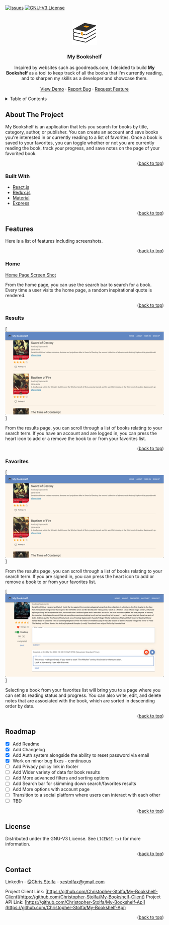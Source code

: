 <div id="top"></div>

[![Issues][issues-shield]][issues-url]
[![GNU-V3 License][license-shield]][license-url]

<!-- PROJECT LOGO -->
<br />
<div align="center">
  <a href="https://my-bookshelf-app.site/">
    <img src="images/logo.svg" alt="Logo" width="80" height="80">
  </a>

  <h3 align="center">My Bookshelf</h3>

  <p align="center">
    Inspired by websites such as goodreads.com, I decided to build <strong>My Bookshelf</strong> as a tool to keep track of all the books that I'm currently reading, and to sharpen my skills as a developer and showcase them.
    <br />
    <br />
    <a href="https://my-bookshelf-app.site/">View Demo</a>
    ·
    <a href="https://github.com/Christopher-Stolfa/My-Bookshelf-Client/issues/">Report Bug</a>
    ·
    <a href="https://github.com/Christopher-Stolfa/My-Bookshelf-Client/issues/">Request Feature</a>
  </p>
</div>

<!-- TABLE OF CONTENTS -->
<details>
  <summary>Table of Contents</summary>
  <ol>
    <li>
      <a href="#about-the-project">About The Project</a>
      <ul>
        <li><a href="#built-with">Built With</a></li>
      </ul>
    </li>
    <li>
      <a href="#features">Features</a>
      <ul>
        <li><a href="#home">Home</a></li>
        <li><a href="#results">Results</a></li>
        <li><a href="#favorites">Favorites</a></li>
      </ul>
    </li>
    <li><a href="#roadmap">Roadmap</a></li>
    <li><a href="#license">License</a></li>
    <li><a href="#contact">Contact</a></li>
  </ol>
</details>

<!-- ABOUT THE PROJECT -->

## About The Project

My Bookshelf is an application that lets you search for books by title, category, author, or publisher. You can create an account and save books you're interested in or currently reading to a list of favorites. Once a book is saved to your favorites, you can toggle whether or not you are currently reading the book, track your progress, and save notes on the page of your favorited book.

<p align="right">(<a href="#top">back to top</a>)</p>

### Built With

- [React.js](https://reactjs.org/)
- [Redux.js](https://redux.js.org/)
- [Material](https://mui.com/)
- [Express](https://expressjs.com/)

<p align="right">(<a href="#top">back to top</a>)</p>

<!-- USAGE EXAMPLES -->

## Features

Here is a list of features including screenshots.

<p align="right">(<a href="#top">back to top</a>)</p>

### Home

[Home Page Screen Shot][home-screenshot]

From the home page, you can use the search bar to search for a book. Every time a user visits the home page, a random inspirational quote is rendered.

<p align="right">(<a href="#top">back to top</a>)</p>

### Results

[![Results Page Screen Shot][results-screenshot]]

From the results page, you can scroll through a list of books relating to your search term. If you have an account and are logged in, you can press the heart icon to add or a remove the book to or from your favorites list.

<p align="right">(<a href="#top">back to top</a>)</p>

### Favorites

[![Favorites Page Screen Shots][results-screenshot]]

From the results page, you can scroll through a list of books relating to your search term. If you are signed in, you can press the heart icon to add or remove a book to or from your favorites list.

[![Favorite Page Screen Shot][editnotes-screenshot]]

Selecting a book from your favorites list will bring you to a page where you can set its reading status and progress. You can also write, edit, and delete notes that are associated with the book, which are sorted in descending order by date.

<p align="right">(<a href="#top">back to top</a>)</p>

<!-- ROADMAP -->

## Roadmap

- [x] Add Readme
- [x] Add Changelog
- [x] Add Auth system alongside the ability to reset password via email
- [x] Work on minor bug fixes - continuous
- [ ] Add Privacy policy link in footer
- [ ] Add Wider variety of data for book results
- [ ] Add More advanced filters and sorting options
- [ ] Add Search bar for skimming down search/favorites results
- [ ] Add More options with account page
- [ ] Transition to a social platform where users can interact with each other
- [ ] TBD

<p align="right">(<a href="#top">back to top</a>)</p>

<!-- LICENSE -->

## License

Distributed under the GNU-V3 License. See `LICENSE.txt` for more information.

<p align="right">(<a href="#top">back to top</a>)</p>

<!-- CONTACT -->

## Contact

LinkedIn - [@Chris Stolfa](https://www.linkedin.com/in/christopher-stolfa-49a4a0178/) - xcstolfax@gmail.com

Project Client Link: [https://github.com/Christopher-Stolfa/My-Bookshelf-Client](https://github.com/Christopher-Stolfa/My-Bookshelf-Client)
Project API Link: [https://github.com/Christopher-Stolfa/My-Bookshelf-Api](https://github.com/Christopher-Stolfa/My-Bookshelf-Api)

<p align="right">(<a href="#top">back to top</a>)</p>

<!-- MARKDOWN LINKS & IMAGES -->
<!-- https://www.markdownguide.org/basic-syntax/#reference-style-links -->

[issues-url]: https://github.com/Christopher-Stolfa/My-Bookshelf-Client/issues
[issues-shield]: https://img.shields.io/github/issues/Christopher-Stolfa/My-Bookshelf-Client
[license-url]: https://github.com/Christopher-Stolfa/My-Bookshelf-Client/blob/main/LICENSE
[license-shield]: https://img.shields.io/github/license/Christopher-Stolfa/My-Bookshelf-Client
[home-screenshot]: images/home-screenshot.png
[results-screenshot]: images/results-screenshot.png
[signin-screenshot]: images/signin-screenshot.png
[favorites-screenshot]: images/favorites-screenshot.png
[signup-screenshot]: images/signup-screenshot.png
[resetpass-screenshot]: images/resetpass-screenshot.png
[editnotes-screenshot]: images/editnotes-screenshot.png
